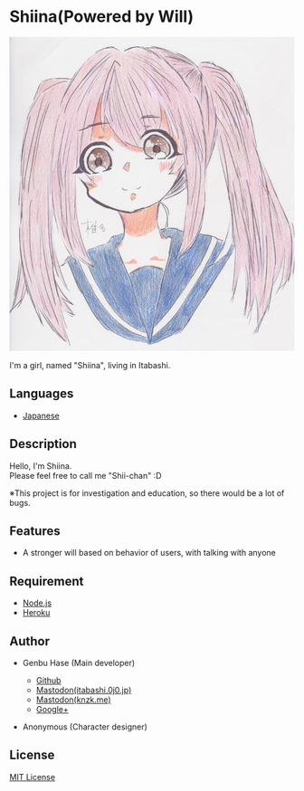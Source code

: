 # Shiina(Powered by Will)
![](/assets/Shiina.jpg)

I'm a girl, named "Shiina", living in Itabashi.


## Languages
* [Japanese](/README[Japanese].md)


## Description
Hello, I'm Shiina.<Br />
Please feel free to call me "Shii-chan" :D

※This project is for investigation and education, so there would be a lot of bugs.


## Features
* A stronger will based on behavior of users, with talking with anyone


## Requirement
* [Node.js](https://nodejs.org)
* [Heroku](https://heroku.com)


## Author
* Genbu Hase (Main developer)
  * [Github](https://github.com/GenbuHase)
  * [Mastodon(itabashi.0j0.jp)](https://itabashi.0j0.jp/@ProgrammerGenboo)
  * [Mastodon(knzk.me)](https://knzk.me/@ProgrammerGenboo)
  * [Google+](https://plus.google.com/106666684430101995501)

* Anonymous (Character designer)


## License
[MIT License](/LICENSE)
